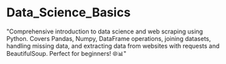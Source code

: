 # Data_Science_Basics
"Comprehensive introduction to data science and web scraping using Python. Covers Pandas, Numpy, DataFrame operations, joining datasets, handling missing data, and extracting data from websites with requests and BeautifulSoup. Perfect for beginners! 🌐📊"






